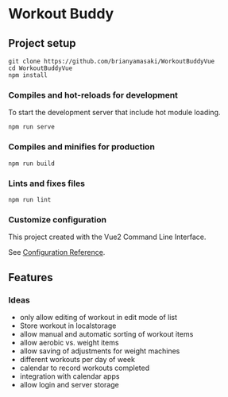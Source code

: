 # Workout Buddy

## Project setup

```
git clone https://github.com/brianyamasaki/WorkoutBuddyVue
cd WorkoutBuddyVue
npm install
```

### Compiles and hot-reloads for development

To start the development server that include hot module loading.

```
npm run serve
```

### Compiles and minifies for production

```
npm run build
```

### Lints and fixes files

```
npm run lint
```

### Customize configuration

This project created with the Vue2 Command Line Interface.

See [Configuration Reference](https://cli.vuejs.org/config/).

## Features

### Ideas

- only allow editing of workout in edit mode of list
- Store workout in localstorage
- allow manual and automatic sorting of workout items
- allow aerobic vs. weight items
- allow saving of adjustments for weight machines
- different workouts per day of week
- calendar to record workouts completed
- integration with calendar apps
- allow login and server storage
